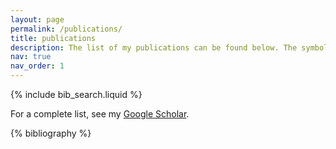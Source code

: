 ```yaml
---
layout: page
permalink: /publications/
title: publications
description: The list of my publications can be found below. The symbol * denotes joint first-authors.
nav: true
nav_order: 1
---
```


<!-- _pages/publications.md -->

<!-- Bibsearch Feature -->

{% include bib_search.liquid %}

<div class="publications">
  
For a complete list, see my <a href="https://scholar.google.com/citations?user=M_OS-3kAAAAJ"> Google Scholar<a/>.

{% bibliography %}

</div>
